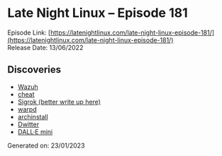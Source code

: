 # Late Night Linux – Episode 181
Episode Link: [https://latenightlinux.com/late-night-linux-episode-181/](https://latenightlinux.com/late-night-linux-episode-181/)  
Release Date: 13/06/2022
## Discoveries
* [Wazuh](https://wazuh.com/)
* [cheat](https://github.com/cheat/cheat)
* [Sigrok (better write up here)](https://sigrok.org/wiki/Main_Page)
* [warpd](https://github.com/rvaiya/warpd)
* [archinstall](https://wiki.archlinux.org/title/archinstall)
* [Dwitter](https://www.dwitter.net/)
* [DALL·E mini](https://huggingface.co/spaces/dalle-mini/dalle-mini)

Generated on: 23/01/2023